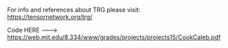 For info and references about TRG please visit: https://tensornetwork.org/trg/


Code HERE ---> https://web.mit.edu/8.334/www/grades/projects/projects15/CookCaleb.pdf
